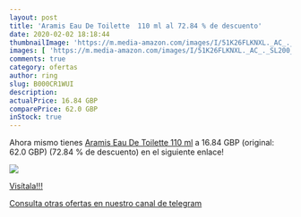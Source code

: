 ```yaml
---
layout: post
title: 'Aramis Eau De Toilette  110 ml al 72.84 % de descuento'
date: 2020-02-02 18:18:44
thumbnailImage: 'https://m.media-amazon.com/images/I/51K26FLKNXL._AC_._SL200_.jpg'
images: [ 'https://m.media-amazon.com/images/I/51K26FLKNXL._AC_._SL200_.jpg' ]
comments: true
category: ofertas
author: ring
slug: B000CR1WUI
description:
actualPrice: 16.84 GBP
comparePrice: 62.0 GBP
inStock: true
---
```


Ahora mismo tienes [Aramis Eau De Toilette  110 ml](https://www.amazon.com/dp/B000CR1WUI/?tag=redken08-20) a 16.84 GBP (original: 62.0 GBP) (72.84 %  de descuento) en el siguiente enlace!

[![](https://m.media-amazon.com/images/I/51K26FLKNXL._AC_._SL200_.jpg)](https://www.amazon.com/dp/B000CR1WUI/?tag=redken08-20)

[Visítala!!!](https://www.amazon.com/dp/B000CR1WUI/?tag=redken08-20)

[Consulta otras ofertas en nuestro canal de telegram](https://t.me/s/ofertas25)
